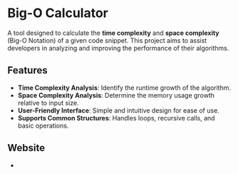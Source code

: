 # Big-O Calculator

A tool designed to calculate the **time complexity** and **space complexity** (Big-O Notation) of a given code snippet. This project aims to assist developers in analyzing and improving the performance of their algorithms.

## Features

- **Time Complexity Analysis**: Identify the runtime growth of the algorithm.
- **Space Complexity Analysis**: Determine the memory usage growth relative to input size.
- **User-Friendly Interface**: Simple and intuitive design for ease of use.
- **Supports Common Structures**: Handles loops, recursive calls, and basic operations.

## Website

- 